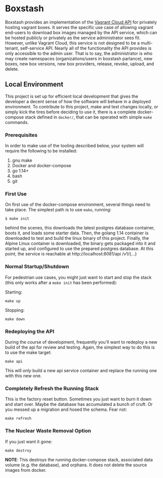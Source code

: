 # Boxstash
Boxstash provides an implementation of the [Vagrant Cloud API](https://www.vagrantup.com/docs/vagrant-cloud/api.html) for privately hosting vagrant boxes.  It serves the specific use case of allowing vagrant end-users to download box images managed by the API service, which can be hosted publicly or privately as the service administrator sees fit.  However, unlike Vagrant Cloud, this service is not designed to be a multi-tenant, self-service API.  Nearly all of the functionality the API provides is only accessible to the admin user.  That is to say, the administrator is who may create namespaces (organizations/users in boxstash parlance), new boxes, new box versions, new box providers, release, revoke, upload, and delete.

## Local Environment
This project is set up for efficient local development that gives the developer a decent sense of how the software will behave in a deployed
 environment.  To contribute to this project, make and test changes locally, or simply kick the tires before deciding to use it, there is a
  complete docker-compose stack defined in `docker/`, that can be operated with simple `make` commands.

### Prerequisites
In order to make use of the tooling described below, your system will require the following to be installed:
1. gnu make
1. Docker and docker-compose
1. go 1.14+
1. bash
1. git

### First Use
On first use of the docker-compose environment, several things need to take place.  The simplest path is to use `make`, running:
```
$ make init
```

behind the scenes, this downloads the latest postgres database container, boots it, and loads some starter data.  Then, the golang 1.14 container
 is downloaded to test and build the linux binary of this project.  Finally, the Alpine Linux container is downloaded, the binary gets packaged into
   it and started up, and configured to use the prepared postgres database.  At this point, the service is reachable at http://localhost:8081/api
   /v1/{...}

### Normal Startup/Shutdown
For pedestrian use cases, you might just want to start and stop the stack (this only works after a `make init` has been performed):

Starting:
```
make up
```

Stopping:
```
make down
```

### Redeploying the API 
During the course of development, frequently you'll want to redeploy a new build of the api for review and testing.  Again, the simplest way to do
 this is to use the make target:
```
make api
```

This will *_only_* build a new api service container and replace the running one with this new one.

### Completely Refresh the Running Stack
This is the factory reset button.  Sometimes you just want to burn it down and start over.  Maybe the database has accumulated a bunch of cruft.  Or
 you messed up a migration and hosed the schema.  Fear not:

```
make refresh
```

### The Nuclear Waste Removal Option
If you just want it gone:
```
make destroy
```

**NOTE**: This destroys the running docker-compose stack, associated data volume (e.g. the database), and orphans.  It does not delete the source
 images from docker.
